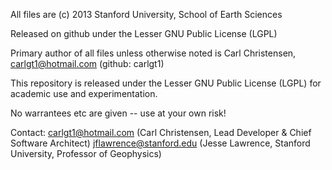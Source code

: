 All files are (c) 2013 Stanford University, School of Earth Sciences

Released on github under the Lesser GNU Public License (LGPL)

Primary author of all files unless otherwise noted is Carl Christensen, carlgt1@hotmail.com  (github: carlgt1)

This repository is released under the Lesser GNU Public License (LGPL) for academic use and experimentation.

No warrantees etc are given -- use at your own risk!


Contact:  carlgt1@hotmail.com     (Carl Christensen, Lead Developer & Chief Software Architect)
          jflawrence@stanford.edu (Jesse Lawrence, Stanford University, Professor of Geophysics)



